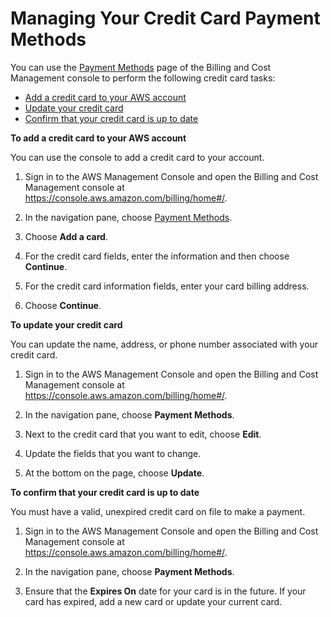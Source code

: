 # Managing Your Credit Card Payment Methods<a name="manage-cc"></a>

You can use the [Payment Methods](https://console.aws.amazon.com/billing/home#/paymentmethods) page of the Billing and Cost Management console to perform the following credit card tasks:
+ [Add a credit card to your AWS account](#add-credit)
+ [Update your credit card](#update-cc)
+ [Confirm that your credit card is up to date](#check-credit-card-expiration-date)<a name="add-credit"></a>

**To add a credit card to your AWS account**

You can use the console to add a credit card to your account\.

1. Sign in to the AWS Management Console and open the Billing and Cost Management console at [https://console\.aws\.amazon\.com/billing/home\#/](https://console.aws.amazon.com/billing/home)\.

1. In the navigation pane, choose [Payment Methods](https://console.aws.amazon.com/billing/home#/paymentmethods)\.

1. Choose **Add a card**\.

1. For the credit card fields, enter the information and then choose **Continue**\.

1. For the credit card information fields, enter your card billing address\.

1. Choose **Continue**\.<a name="update-cc"></a>

**To update your credit card**

You can update the name, address, or phone number associated with your credit card\.

1. Sign in to the AWS Management Console and open the Billing and Cost Management console at [https://console\.aws\.amazon\.com/billing/home\#/](https://console.aws.amazon.com/billing/home)\.

1. In the navigation pane, choose **Payment Methods**\.

1. Next to the credit card that you want to edit, choose **Edit**\.

1. Update the fields that you want to change\.

1. At the bottom on the page, choose **Update**\.<a name="check-credit-card-expiration-date"></a>

**To confirm that your credit card is up to date**

You must have a valid, unexpired credit card on file to make a payment\.

1. Sign in to the AWS Management Console and open the Billing and Cost Management console at [https://console\.aws\.amazon\.com/billing/home\#/](https://console.aws.amazon.com/billing/home)\.

1. In the navigation pane, choose **Payment Methods**\.

1. Ensure that the **Expires On** date for your card is in the future\. If your card has expired, add a new card or update your current card\.